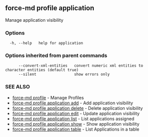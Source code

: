 ## force-md profile application

Manage application visibility

### Options

```
  -h, --help   help for application
```

### Options inherited from parent commands

```
      --convert-xml-entities   convert numeric xml entities to character entities (default true)
      --silent                 show errors only
```

### SEE ALSO

* [force-md profile](force-md_profile.md)	 - Manage Profiles
* [force-md profile application add](force-md_profile_application_add.md)	 - Add application visibility
* [force-md profile application delete](force-md_profile_application_delete.md)	 - Delete application visibility
* [force-md profile application edit](force-md_profile_application_edit.md)	 - Update application visibility
* [force-md profile application list](force-md_profile_application_list.md)	 - List applications assigned
* [force-md profile application show](force-md_profile_application_show.md)	 - Show application visibility
* [force-md profile application table](force-md_profile_application_table.md)	 - List Applications in a table

